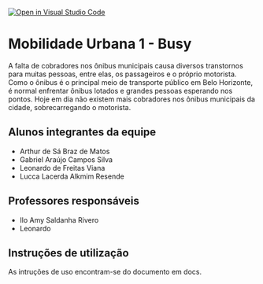 [![Open in Visual Studio Code](https://classroom.github.com/assets/open-in-vscode-718a45dd9cf7e7f842a935f5ebbe5719a5e09af4491e668f4dbf3b35d5cca122.svg)](https://classroom.github.com/online_ide?assignment_repo_id=10811750&assignment_repo_type=AssignmentRepo)
# Mobilidade Urbana 1 - Busy
A falta de cobradores nos ônibus municipais causa diversos transtornos para muitas pessoas, entre elas, os passageiros e o próprio motorista. Como o ônibus é o principal meio de transporte público em Belo Horizonte, é normal enfrentar ônibus lotados e grandes pessoas esperando nos pontos. Hoje em dia não existem mais cobradores nos ônibus municipais da cidade, sobrecarregando o motorista.

## Alunos integrantes da equipe

* Arthur de Sá Braz de Matos
* Gabriel Araújo Campos Silva
* Leonardo de Freitas Viana
* Lucca Lacerda Alkmim Resende

## Professores responsáveis

* Ilo Amy Saldanha Rivero
* Leonardo

## Instruções de utilização

As intruções de uso encontram-se do documento em docs.
